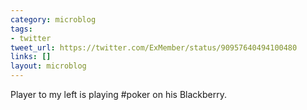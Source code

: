 ```yaml
---
category: microblog
tags:
- twitter
tweet_url: https://twitter.com/ExMember/status/90957640494100480
links: []
layout: microblog
---
```

Player to my left is playing #poker on his Blackberry.
